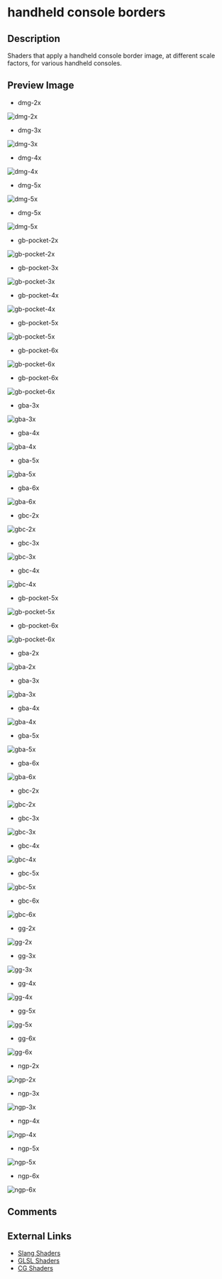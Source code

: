 # handheld console borders

## Description
Shaders that apply a handheld console border image, at different scale factors,
for various handheld consoles.

## Preview Image
* dmg-2x

![dmg-2x](../image/shader/handheld/console-border/dmg-2x.png)

* dmg-3x

![dmg-3x](../image/shader/handheld/console-border/dmg-3x.png)

* dmg-4x

![dmg-4x](../image/shader/handheld/console-border/dmg-4x.png)

* dmg-5x

![dmg-5x](../image/shader/handheld/console-border/dmg-5x.png)

* dmg-5x

![dmg-5x](../image/shader/handheld/console-border/dmg-5x.png)

* gb-pocket-2x

![gb-pocket-2x](../image/shader/handheld/console-border/gb-pocket-2x.png)

* gb-pocket-3x

![gb-pocket-3x](../image/shader/handheld/console-border/gb-pocket-3x.png)

* gb-pocket-4x

![gb-pocket-4x](../image/shader/handheld/console-border/gb-pocket-4x.png)

* gb-pocket-5x

![gb-pocket-5x](../image/shader/handheld/console-border/gb-pocket-5x.png)

* gb-pocket-6x

![gb-pocket-6x](../image/shader/handheld/console-border/gb-pocket-6x.png)

* gb-pocket-6x

![gb-pocket-6x](../image/shader/handheld/console-border/gb-pocket-6x.png)

* gba-3x

![gba-3x](../image/shader/handheld/console-border/gba-3x.png)

* gba-4x

![gba-4x](../image/shader/handheld/console-border/gba-4x.png)

* gba-5x

![gba-5x](../image/shader/handheld/console-border/gba-5x.png)

* gba-6x

![gba-6x](../image/shader/handheld/console-border/gba-6x.png)

* gbc-2x

![gbc-2x](../image/shader/handheld/console-border/gbc-2x.png)

* gbc-3x

![gbc-3x](../image/shader/handheld/console-border/gbc-3x.png)

* gbc-4x

![gbc-4x](../image/shader/handheld/console-border/gbc-4x.png)

* gb-pocket-5x

![gb-pocket-5x](../image/shader/handheld/console-border/gb-pocket-5x.png)

* gb-pocket-6x

![gb-pocket-6x](../image/shader/handheld/console-border/gb-pocket-6x.png)

* gba-2x

![gba-2x](../image/shader/handheld/console-border/gba-2x.png)

* gba-3x

![gba-3x](../image/shader/handheld/console-border/gba-3x.png)

* gba-4x

![gba-4x](../image/shader/handheld/console-border/gba-4x.png)

* gba-5x

![gba-5x](../image/shader/handheld/console-border/gba-5x.png)

* gba-6x

![gba-6x](../image/shader/handheld/console-border/gba-6x.png)

* gbc-2x

![gbc-2x](../image/shader/handheld/console-border/gbc-2x.png)

* gbc-3x

![gbc-3x](../image/shader/handheld/console-border/gbc-3x.png)

* gbc-4x

![gbc-4x](../image/shader/handheld/console-border/gbc-4x.png)

* gbc-5x

![gbc-5x](../image/shader/handheld/console-border/gbc-5x.png)

* gbc-6x

![gbc-6x](../image/shader/handheld/console-border/gbc-6x.png)

* gg-2x

![gg-2x](../image/shader/handheld/console-border/gg-2x.png)

* gg-3x

![gg-3x](../image/shader/handheld/console-border/gg-3x.png)

* gg-4x

![gg-4x](../image/shader/handheld/console-border/gg-4x.png)


* gg-5x

![gg-5x](../image/shader/handheld/console-border/gg-5x.png)


* gg-6x

![gg-6x](../image/shader/handheld/console-border/gg-6x.png)


* ngp-2x

![ngp-2x](../image/shader/handheld/console-border/ngp-2x.png)


* ngp-3x

![ngp-3x](../image/shader/handheld/console-border/ngp-3x.png)


* ngp-4x

![ngp-4x](../image/shader/handheld/console-border/ngp-4x.png)


* ngp-5x

![ngp-5x](../image/shader/handheld/console-border/ngp-5x.png)

* ngp-6x

![ngp-6x](../image/shader/handheld/console-border/ngp-6x.png)




## Comments

## External Links

* [Slang Shaders](https://github.com/libretro/slang-shaders)
* [GLSL Shaders](https://github.com/libretro/glsl-shaders)  
* [CG Shaders](https://github.com/libretro/common-shaders)
